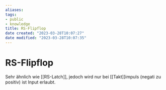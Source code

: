 ```yaml
---
aliases: 
tags: 
- public
- knowledge
title: RS-Flipflop
date created: "2023-03-28T10:07:27"
date modified: "2023-03-28T10:07:35"
---
```


# RS-Flipflop

Sehr ähnlich wie [[RS-Latch]], jedoch wird nur bei [[Takt]]impuls (negati zu positiv) ist Input erlaubt.